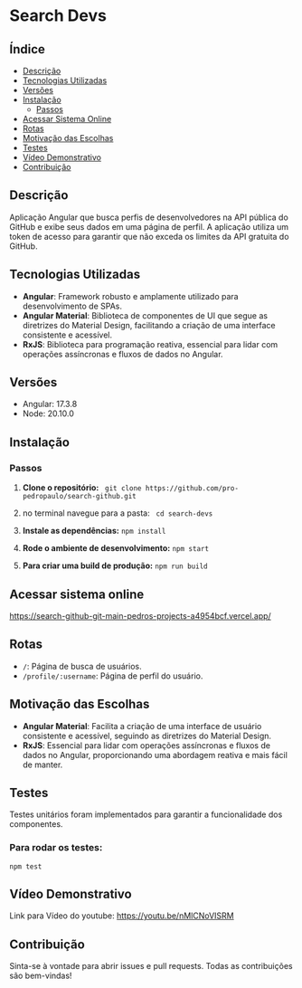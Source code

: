 # Search Devs

## Índice

- [Descrição](#descrição)
- [Tecnologias Utilizadas](#tecnologias-utilizadas)
- [Versões](#versões)
- [Instalação](#instalação)
  - [Passos](#passos)
- [Acessar Sistema Online](#acessar-sistema-online)
- [Rotas](#rotas)
- [Motivação das Escolhas](#motivação-das-escolhas)
- [Testes](#testes)
- [Vídeo Demonstrativo](#vídeo-demonstrativo)
- [Contribuição](#contribuição)

## Descrição

Aplicação Angular que busca perfis de desenvolvedores na API pública do GitHub e exibe seus dados em uma página de perfil. A aplicação utiliza um token de acesso para garantir que não exceda os limites da API gratuita do GitHub.

## Tecnologias Utilizadas

- **Angular**: Framework robusto e amplamente utilizado para desenvolvimento de SPAs.
- **Angular Material**: Biblioteca de componentes de UI que segue as diretrizes do Material Design, facilitando a criação de uma interface consistente e acessível.
- **RxJS**: Biblioteca para programação reativa, essencial para lidar com operações assíncronas e fluxos de dados no Angular.

## Versões

- Angular: 17.3.8
- Node: 20.10.0

## Instalação

### Passos

1.  **Clone o repositório:**
    ` git clone https://github.com/pro-pedropaulo/search-github.git`

2.  no terminal navegue para a pasta: ` cd search-devs`

3.  **Instale as dependências:**
    `npm install `

4.  **Rode o ambiente de desenvolvimento:**
    `npm start `

5.  **Para criar uma build de produção:**
    `npm run build `

## Acessar sistema online

https://search-github-git-main-pedros-projects-a4954bcf.vercel.app/

## Rotas

- `/`: Página de busca de usuários.
- `/profile/:username`: Página de perfil do usuário.

## Motivação das Escolhas

- **Angular Material**: Facilita a criação de uma interface de usuário consistente e acessível, seguindo as diretrizes do Material Design.
- **RxJS**: Essencial para lidar com operações assíncronas e fluxos de dados no Angular, proporcionando uma abordagem reativa e mais fácil de manter.

## Testes

Testes unitários foram implementados para garantir a funcionalidade dos componentes.

### Para rodar os testes:

`npm test `

## Vídeo Demonstrativo

Link para Vídeo do youtube: https://youtu.be/nMlCNoVISRM

## Contribuição

Sinta-se à vontade para abrir issues e pull requests. Todas as contribuições são bem-vindas!
